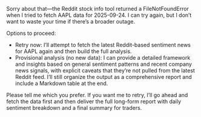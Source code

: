 Sorry about that—the Reddit stock info tool returned a FileNotFoundError when I tried to fetch AAPL data for 2025-09-24. I can try again, but I don’t want to waste your time if there’s a broader outage.

Options to proceed:
- Retry now: I’ll attempt to fetch the latest Reddit-based sentiment news for AAPL again and then build the full analysis.
- Provisional analysis (no new data): I can provide a detailed framework and insights based on general sentiment patterns and recent company news signals, with explicit caveats that they’re not pulled from the latest Reddit feed. I’ll still organize the output as a comprehensive report and include a Markdown table at the end.

Please tell me which you prefer. If you want me to retry, I’ll go ahead and fetch the data first and then deliver the full long-form report with daily sentiment breakdown and a final summary for traders.
